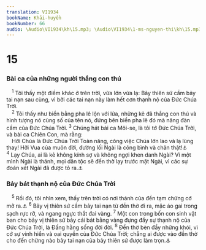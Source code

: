 ```yaml
---
translation: VI1934
bookName: Khải-huyền 
bookNumber: 66
audio: \Audio\VI1934\kh\15.mp3; \Audio\VI1934\1-ms-nguyen-thi\kh\15.mp3; \Audio\VI1934\2-ms-david-dong\kh\15.mp3
---
```


<div class="title"><h1>15</h1><h3>Bài ca của những người thắng con thú</h3></div>
<span class="verse kh_15_1"> <sup>1</sup> Tôi thấy một điềm khác ở trên trời, vừa lớn vừa lạ: Bảy thiên sứ cầm bảy tai nạn sau cùng, vì bởi các tai nạn này làm hết cơn thạnh nộ của Đức Chúa Trời. <br/></span>
<span class="verse kh_15_2"> <sup>2</sup> Tôi thấy như biển bằng pha lê lộn với lửa, những kẻ đã thắng con thú và hình tượng nó cùng số của tên nó, đứng bên biển pha lê đó mà nâng đàn cầm của Đức Chúa Trời. </span>
<span class="verse kh_15_3"><sup>3</sup> Chúng hát bài ca Môi-se, là tôi tớ Đức Chúa Trời, và bài ca Chiên Con, mà rằng: <br/> Hỡi Chúa là Đức Chúa Trời Toàn năng, công việc Chúa lớn lao và lạ lùng thay! Hỡi Vua của muôn đời, đường lối Ngài là công bình và chân thật!<a data-toggle="tooltip" data-placement="bottom" title="Xu 15:1">⚓</a></span>
<span class="verse kh_15_4"><sup>4</sup> Lạy Chúa, ai là kẻ không kính sợ và không ngợi khen danh Ngài? Vì một mình Ngài là thánh, mọi dân tộc sẽ đến thờ lạy trước mặt Ngài, vì các sự đoán xét Ngài đã được tỏ ra.<a data-toggle="tooltip" data-placement="bottom" title="Gie 10:7; Thi 86:9">⚓</a><br/></span>
<div class="title"><h3>Bảy bát thạnh nộ của Đức Chúa Trời</h3></div>
<span class="verse kh_15_5"> <sup>5</sup> Rồi đó, tôi nhìn xem, thấy trên trời có nơi thánh của đền tạm chứng cớ mở ra.<a data-toggle="tooltip" data-placement="bottom" title="Xu 38:21">⚓</a></span>
<span class="verse kh_15_6"><sup>6</sup> Bảy vị thiên sứ cầm bảy tai nạn từ đền thờ đi ra, mặc áo gai trong sạch rực rỡ, và ngang ngực thắt đai vàng. </span>
<span class="verse kh_15_7"><sup>7</sup> Một con trong bốn con sinh vật ban cho bảy vị thiên sứ bảy cái bát bằng vàng đựng đầy sự thạnh nộ của Đức Chúa Trời, là Đấng hằng sống đời đời. </span>
<span class="verse kh_15_8"><sup>8</sup> Đền thờ bèn đầy những khói, vì cớ sự vinh hiển và oai quyền của Đức Chúa Trời; chẳng ai được vào đền thờ cho đến chừng nào bảy tai nạn của bảy thiên sứ được làm trọn.<a data-toggle="tooltip" data-placement="bottom" title="Xu 40:34; 1Vua 8:10-11; 2Su 5:13-14; Es 6:4">⚓</a><br/></span>

